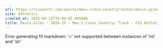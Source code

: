 ```yaml
---
url: https://fiusports.com/sports/mens-cross-country/roster/devin-giles/12742
site: Athletics
crawled_at: 2025-05-13T10:04:43.905446
title: Devin Giles - 2024-25 - Men's Cross Country/ Track - FIU Athletics
---
```


Error generating fit markdown: '<' not supported between instances of 'int' and 'str'